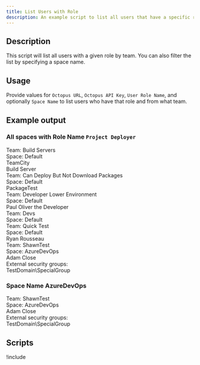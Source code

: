 ```yaml
---
title: List Users with Role
description: An example script to list all users that have a specific role by team.
---
```


## Description

This script will list all users with a given role by team.  You can also filter the list by specifying a space name.

## Usage

Provide values for `Octopus URL`,  `Octopus API Key`, `User Role Name`, and optionally `Space Name` to list users who have that role and from what team.

## Example output

### All spaces with Role Name `Project Deployer`

Team: Build Servers  
Space: Default  
TeamCity  
Build Server  
Team: Can Deploy But Not Download Packages  
Space: Default  
PackageTest  
Team: Developer Lower Environment  
Space: Default  
Paul Oliver the Developer  
Team: Devs  
Space: Default  
Team: Quick Test  
Space: Default  
Ryan Rousseau  
Team: ShawnTest  
Space: AzureDevOps  
Adam Close  
External security groups:  
TestDomain\SpecialGroup

### Space Name AzureDevOps
Team: ShawnTest  
Space: AzureDevOps  
Adam Close  
External security groups:  
TestDomain\SpecialGroup  

## Scripts

!include <list-users-with-role-scripts>
